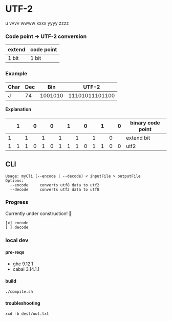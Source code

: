 # UTF-2

u vvvv wwww xxxx yyyy zzzz

### Code point → UTF-2 conversion

| extend | code point |
|--------|------------|
| 1 bit  | 1 bit      |

### Example

| Char | Dec | Bin     | UTF-2          |
|------|-----|---------|----------------|
| J    | 74  | 1001010 | 11101011101100 |

#### Explanation

| |1| |0| |0| |1| |0| |1| |0| binary code point |
|-|-|-|-|-|-|-|-|-|-|-|-|-|-|-------------------|
|1| |1| |1| |1| |1| |1| |0| | extend bit        |
|1|1|1|0|1|0|1|1|1|0|1|1|0|0| utf2              |

## CLI

```
Usage: myCli (--encode | --decode) < inputFile > outputFile
Options:
  --encode     converts utf8 data to utf2
  --decode     converts utf2 data to utf8
```


### Progress

Currently under construction! 🚧


    [x] encode
    [ ] decode



### local dev

#### pre-reqs

- ghc 9.12.1
- cabal 3.14.1.1

#### build

    ./compile.sh

#### troubleshooting

    xxd -b dest/out.txt
